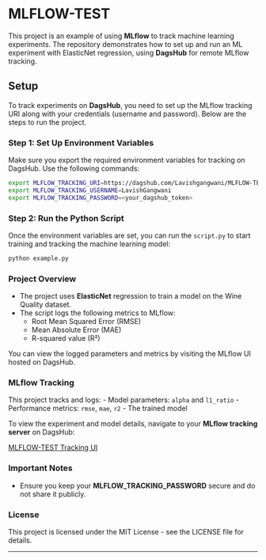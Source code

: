 # MLFLOW-TEST

This project is an example of using **MLflow** to track machine learning experiments. The repository demonstrates how to set up and run an ML experiment with ElasticNet regression, using **DagsHub** for remote MLflow tracking.

## Setup

To track experiments on **DagsHub**, you need to set up the MLflow tracking URI along with your credentials (username and password). Below are the steps to run the project.

### Step 1: Set Up Environment Variables

Make sure you export the required environment variables for tracking on DagsHub. Use the following commands:

```bash
export MLFLOW_TRACKING_URI=https://dagshub.com/Lavishgangwani/MLFLOW-TEST.mlflow
export MLFLOW_TRACKING_USERNAME=LavishGangwani
export MLFLOW_TRACKING_PASSWORD=<your_dagshub_token>
```

### Step 2: Run the Python Script

Once the environment variables are set, you can run the `script.py` to start training and tracking the machine learning model:

```bash
python example.py
```

### Project Overview

- The project uses **ElasticNet** regression to train a model on the Wine Quality dataset.
- The script logs the following metrics to MLflow:
  - Root Mean Squared Error (RMSE)
  - Mean Absolute Error (MAE)
  - R-squared value (R²)

You can view the logged parameters and metrics by visiting the MLflow UI hosted on DagsHub.

### MLflow Tracking

This project tracks and logs:
    - Model parameters: `alpha` and `l1_ratio`
    - Performance metrics: `rmse`, `mae`, `r2`
    - The trained model

To view the experiment and model details, navigate to your **MLflow tracking server** on DagsHub:

[MLFLOW-TEST Tracking UI](https://dagshub.com/Lavishgangwani/MLflow-test.mlflow)

### Important Notes

- Ensure you keep your **MLFLOW_TRACKING_PASSWORD** secure and do not share it publicly.


### License

This project is licensed under the MIT License - see the LICENSE file for details.

---